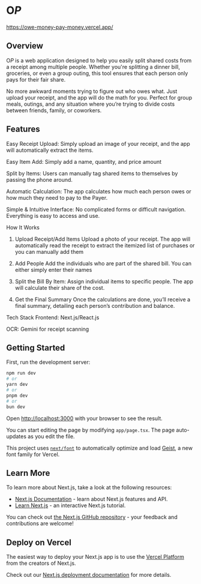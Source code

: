# O$P$
https://owe-money-pay-money.vercel.app/
## Overview
O$P$ is a web application designed to help you easily split shared costs from a receipt among multiple people. Whether you're splitting a dinner bill, groceries, or even a group outing, this tool ensures that each person only pays for their fair share.

No more awkward moments trying to figure out who owes what. Just upload your receipt, and the app will do the math for you. Perfect for group meals, outings, and any situation where you’re trying to divide costs between friends, family, or coworkers.

## Features
Easy Receipt Upload: Simply upload an image of your receipt, and the app will automatically extract the items.

Easy Item Add: Simply add a name, quantity, and price amount

Split by Items: Users can manually tag shared items to themselves by passing the phone around.

Automatic Calculation: The app calculates how much each person owes or how much they need to pay to the Payer.

Simple & Intuitive Interface: No complicated forms or difficult navigation. Everything is easy to access and use.

How It Works
1. Upload Receipt/Add Items
Upload a photo of your receipt. The app will automatically read the receipt to extract the itemized list of purchases or you can manually add them

2. Add People
Add the individuals who are part of the shared bill. You can either simply enter their names

3. Split the Bill
By Item: Assign individual items to specific people. The app will calculate their share of the cost.

4. Get the Final Summary
Once the calculations are done, you’ll receive a final summary, detailing each person’s contribution and balance.

Tech Stack
Frontend: Next.js/React.js

OCR: Gemini for receipt scanning

## Getting Started

First, run the development server:

```bash
npm run dev
# or
yarn dev
# or
pnpm dev
# or
bun dev
```

Open [http://localhost:3000](http://localhost:3000) with your browser to see the result.

You can start editing the page by modifying `app/page.tsx`. The page auto-updates as you edit the file.

This project uses [`next/font`](https://nextjs.org/docs/app/building-your-application/optimizing/fonts) to automatically optimize and load [Geist](https://vercel.com/font), a new font family for Vercel.

## Learn More

To learn more about Next.js, take a look at the following resources:

- [Next.js Documentation](https://nextjs.org/docs) - learn about Next.js features and API.
- [Learn Next.js](https://nextjs.org/learn) - an interactive Next.js tutorial.

You can check out [the Next.js GitHub repository](https://github.com/vercel/next.js) - your feedback and contributions are welcome!

## Deploy on Vercel

The easiest way to deploy your Next.js app is to use the [Vercel Platform](https://vercel.com/new?utm_medium=default-template&filter=next.js&utm_source=create-next-app&utm_campaign=create-next-app-readme) from the creators of Next.js.

Check out our [Next.js deployment documentation](https://nextjs.org/docs/app/building-your-application/deploying) for more details.
